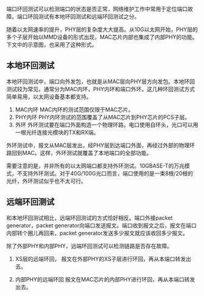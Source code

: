 端口环回测试可以检测端口的状态是否正常，网络维护工作中常用于定位端口故障。端口环回测试有本地环回测试和远端环回测试之分。

随着以太网速率的提升，PHY层的复杂度大大提高。从10G以太网开始，PHY层的多个子层开始以MMD设备的形式出现，MAC芯片内部也集成了内部PHY的功能。下文中的示意图，也采用了这种形式。

## 本地环回测试
本地环回测试中，端口向外发包，也就是从MAC层向PHY层方向发包。本地环回测试较为常见，通常分为MAC内环，PHY内环和端口外环。这几种环回测试方式简单易用，以太网设备基本都支持。

1. MAC内环
MAC内环的测试范围仅限于MAC芯片。
2. PHY内环
PHY内环测试的范围覆盖了从MAC芯片到PHY芯片的PCS子层。
3. 外环
外环测试要在端口外面构造一个物理环路。电口使用自环头，光口可以用一根光纤连接光模块的TX和RX端。

外环测试中，报文从MAC层发出，经PHY层到达端口外面，再经过外部的物理环路回到MAC。这样，外环测试就覆盖了本地端口的全部功能。

需要注意的是，并非所有的以太网端口都支持外环测试。10GBASE-T的万兆模式，不支持外环测试。对于40G/100G光口而言，端口使用的是一束8根/20根的光纤，外环测试似乎也不太可行。
## 远端环回测试
和本地环回测试相比，远端环回测试的方式恰好相反。端口外接packet generator，packet generator向端口发送报文。端口收到报文之后，报文在端口内部转个圈儿再回来，packet generator发送多少报文就应该收回多少报文。

除了外部PHY和内部PHY，远端环回测试可以检测链路是否存在故障。

1. XS层的远端环回，
报文在外部PHY的XS子层进行环回，再从本端口转发出去。

2. 内部PHY的远端环回
报文在MAC芯片的内部PHY进行环回，再从本端口转发出去。
